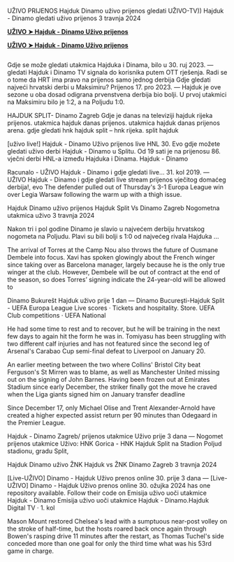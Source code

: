 UŽIVO PRIJENOS Hajduk Dinamo uživo prijenos gledati UŽIVO-TV)) Hajduk - Dinamo gledati uživo prijenos 3 travnja 2024

**<a rel="nofollow" href="https://dazntv24.live/Hajduk-Dinamo/?hr">UŽIVO ➤ Hajduk - Dinamo Uživo prijenos</a>**

**<a rel="nofollow" href="https://dazntv24.live/Hajduk-Dinamo/?hr">UŽIVO ➤ Hajduk - Dinamo Uživo prijenos</a>**

<a href="https://h2osports24.blogspot.com/2024/04/hajduk-dinamo.html" rel="nofollow"><img src="https://camo.githubusercontent.com/663b43f88a1af65388a0ed7a9eb35330b49e47828d30b6fdf24da62c55d29690/68747470733a2f2f6769746c61622e636f6d2f6769746c61622d6f72672f67726f77746870726f6a6563742f75706c6f6164732f35333039313765326563356566336465386630383037346563366562623566382f74762d696d6167652e676966" alt="" style="max-width: 100%;"></a>

Gdje se može gledati utakmica Hajduka i Dinama, bilo u 30. ruj 2023. — gledati Hajduk i Dinamo TV signala do korisnika putem OTT rješenja. Radi se o tome da HRT ima pravo na prijenos samo jednog derbija 
Gdje gledati najveći hrvatski derbi u Maksimiru? Prijenos 17. pro 2023. — Hajduk je ove sezone u oba dosad odigrana prvenstvena derbija bio bolji. U prvoj utakmici na Maksimiru bilo je 1:2, a na Poljudu 1:0. 

HAJDUK SPLIT- Dinamo Zagreb Gdje je danas na televiziji hajduk rijeka prijenos. utakmica hajduk danas prijenos. utakmica hajduk danas prijenos arena. gdje gledati hnk hajduk split – hnk rijeka. split hajduk 

[uživo live!] Hajduk - Dinamo Uživo prijenos live HNL 30. Evo gdje možete gledati uživo derbi Hajduk - Dinamo u Splitu. Od 19 sati je na prijenosu 86. vječni derbi HNL-a između Hajduka i Dinama. Hajduk - Dinamo 

Racunalo - UŽIVO Hajduk - Dinamo i gdje gledati live... 31. kol 2019. — UŽIVO Hajduk - Dinamo i gdje gledati live stream prijenos vječitog domaćeg derbija!, evo 
The defender pulled out of Thursday's 3-1 Europa League win over Legia Warsaw following the warm up with a thigh issue. 
 
Hajduk Dinamo uživo prijenos Hajduk Split Vs Dinamo Zagreb Nogometna utakmica uživo 3 travnja 2024

Nakon tri i pol godine Dinamo je slavio u najvećem derbiju hrvatskog nogometa na Poljudu. Plavi su bili bolji s 1:0 od najvećeg rivala Hajduka ...

The arrival of Torres at the Camp Nou also throws the future of Ousmane Dembele into focus. Xavi has spoken glowingly about the French winger since taking over as Barcelona manager, largely because he is the only true winger at the club. However, Dembele will be out of contract at the end of the season, so does Torres’ signing indicate the 24-year-old will be allowed to 

Dinamo Bukurešt Hajduk uživo prije 1 dan — Dinamo Bucureşti-Hajduk Split - UEFA Europa League Live scores · Tickets and hospitality. Store. UEFA Club competitions · UEFA National 

He had some time to rest and to recover, but he will be training in the next few days to again hit the form he was in.  Tomiyasu has been struggling with two different calf injuries and has not featured since the second leg of Arsenal's Carabao Cup semi-final defeat to Liverpool on January 20. 

An earlier meeting between the two where Collins' Bristol City beat Ferguson's St Mirren was to blame, as well as Manchester United missing out on the signing of John Barnes. 
Having been frozen out at Emirates Stadium since early December, the striker finally got the move he craved when the Liga giants signed him on January transfer deadline 

Since December 17, only Michael Olise and Trent Alexander-Arnold have created a higher expected assist return per 90 minutes than Odegaard in the Premier League. 

Hajduk - Dinamo Zagreb/ prijenos utakmice Uživo prije 3 dana — Nogomet prijenos utakmice Uživo: HNK Gorica - HNK Hajduk Split na Stadion Poljud stadionu, gradu Split, 
 
Hajduk Dinamo uživo ŽNK Hajduk vs ŽNK Dinamo Zagreb 3 travnja 2024

[Live-UŽIVO] Dinamo - Hajduk Uživo prenos online 30. prije 3 dana — [Live-UŽIVO] Dinamo - Hajduk Uživo prenos online 30. ožujka 2024 has one repository available. Follow their code on 
Emisija uživo uoči utakmice Hajduk - Dinamo Emisija uživo uoči utakmice Hajduk - Dinamo.Hajduk Digital TV · 1. kol 

Mason Mount restored Chelsea's lead with a sumptuous near-post volley on the stroke of half-time, but the hosts roared back once again through Bowen's rasping drive 11 minutes after the restart, as Thomas Tuchel's side conceded more than one goal for only the third time what was his 53rd game in charge. 
